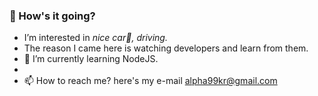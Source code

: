 <h3>👋 How's it going?</h3>   

- I’m interested in <i>nice car🚗, driving.</i>
- The reason I came here is watching developers and learn from them.
- 🌱 I’m currently learning NodeJS.
- <!--(add HTML5, CSS, JS, WebFrontEnd, shield.io design)-->
- 📫 How to reach me? here's my e-mail <a href="#" style='underline overline #FF3028'>alpha99kr@gmail.com</a>

<!---
JinPajama/JinPajama is a ✨ special ✨ repository because its `README.md` (this file) appears on your GitHub profile.
You can click the Preview link to take a look at your changes.
--->
 
